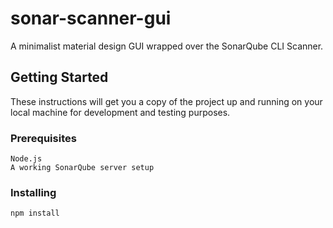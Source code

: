 # sonar-scanner-gui
A minimalist material design GUI wrapped over the SonarQube CLI Scanner.

## Getting Started

These instructions will get you a copy of the project up and running on your local machine for development and testing purposes.

### Prerequisites

```
Node.js
A working SonarQube server setup
```

### Installing

```
npm install
```
